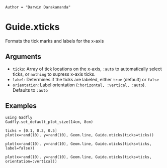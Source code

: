 ```@meta
Author = "Darwin Darakananda"
```

# Guide.xticks

Formats the tick marks and labels for the x-axis

## Arguments
  * `ticks`: Array of tick locations on the x-axis, `:auto` to automatically
    select ticks, or `nothing` to supress x-axis ticks.
  * `label`: Determines if the ticks are labeled, either
    `true` (default) or `false`
  * `orientation`: Label orientation
    (`:horizontal, :vertical, :auto`). Defaults to `:auto`

## Examples

```@setup 1
using Gadfly
Gadfly.set_default_plot_size(14cm, 8cm)
```

```@example 1
ticks = [0.1, 0.3, 0.5]
plot(x=rand(10), y=rand(10), Geom.line, Guide.xticks(ticks=ticks))
```

```@example 1
plot(x=rand(10), y=rand(10), Geom.line, Guide.xticks(ticks=ticks, label=false))
```

```@example 1
plot(x=rand(10), y=rand(10), Geom.line, Guide.xticks(ticks=ticks, orientation=:vertical))
```
